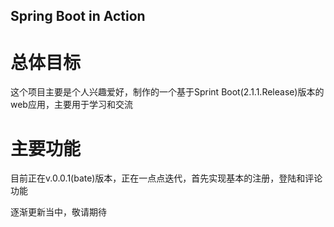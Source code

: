 Spring Boot in Action
------------


# 总体目标
这个项目主要是个人兴趣爱好，制作的一个基于Sprint Boot(2.1.1.Release)版本的web应用，主要用于学习和交流

# 主要功能
目前正在v.0.0.1(bate)版本，正在一点点迭代，首先实现基本的注册，登陆和评论功能

逐渐更新当中，敬请期待
